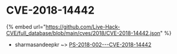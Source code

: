 # CVE-2018-14442
{% embed url="https://github.com/Live-Hack-CVE/full_database/blob/main/cves/2018/CVE-2018-14442.json" %}

* sharmasandeepkr ~> [PS-2018-002---CVE-2018-14442](https://www.alice-snow.ru/2018/database/cve-2018-14442/ps-2018-002---cve-2018-14442-sharmasandeepkr)
